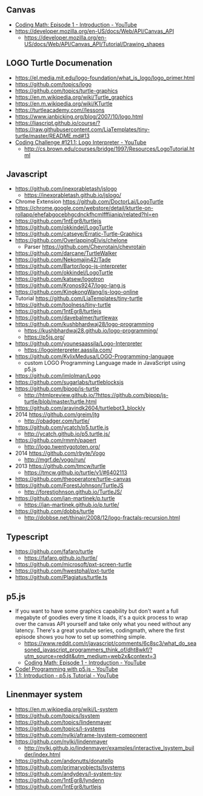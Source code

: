 ## Canvas

- [Coding Math: Episode 1 - Introduction - YouTube](https://www.youtube.com/watch?v=zm9bqSSiIdo&list=PL7wAPgl1JVvUEb0dIygHzO4698tmcwLk9)
- https://developer.mozilla.org/en-US/docs/Web/API/Canvas_API
  - https://developer.mozilla.org/en-US/docs/Web/API/Canvas_API/Tutorial/Drawing_shapes

## LOGO Turtle Documenation

- https://el.media.mit.edu/logo-foundation/what_is_logo/logo_primer.html
- https://github.com/topics/logo
- https://github.com/topics/turtle-graphics
- https://en.m.wikipedia.org/wiki/Turtle_graphics
- https://en.m.wikipedia.org/wiki/KTurtle
- https://turtleacademy.com//lessons
- https://www.ianbicking.org/blog/2007/10/logo.html
- https://liascript.github.io/course/?https://raw.githubusercontent.com/LiaTemplates/tiny-turtle/master/README.md#13
- [Coding Challenge #121.1: Logo Interpreter - YouTube](https://www.youtube.com/watch?v=i-k04yzfMpw)
  - http://cs.brown.edu/courses/bridge/1997/Resources/LogoTutorial.html

## Javascript

- https://github.com/inexorabletash/jslogo
  - https://inexorabletash.github.io/jslogo/
- Chrome Extension https://github.com/DoctorLai/LogoTurtle
- https://chrome.google.com/webstore/detail/kturtle-on-rollapp/ehefabgocebhgcdnckfhcmlfffiianip/related?hl=en
- https://github.com/1ntEgr8/turtlejs
- https://github.com/okkindel/LogoTurtle
- https://github.com/catseye/Erratic-Turtle-Graphics
- https://github.com/OverlappingElvis/chelone
  - Parser https://github.com/Chevrotain/chevrotain
- https://github.com/darcane/TurtleWalker
- https://github.com/Nekomajin42/Tade
- https://github.com/Bartor/logo-js-interpreter
- https://github.com/okkindel/LogoTurtle
- https://github.com/katsew/logotron
- https://github.com/Kronos9247/logo-lang.js
- https://github.com/KingkongWang/js-logo-online
- Tutorial https://github.com/LiaTemplates/tiny-turtle
- https://github.com/toolness/tiny-turtle
- https://github.com/1ntEgr8/turtlejs
- https://github.com/davebalmer/turtlewax
- https://github.com/kushbhardwaj28/logo-programming
  - https://kushbhardwaj28.github.io/logo-programming/
  - https://p5js.org/
- https://github.com/younesaassila/Logo-Interpreter
  - https://logointerpreter.aassila.com/
- https://github.com/KylixMedusa/LOGO-Programming-language
  - custom LOGO Programming Language made in JavaScript using p5.js
- https://github.com/imlolman/Logo
- https://github.com/sugarlabs/turtleblocksjs
- https://github.com/bjpop/js-turtle
  - http://htmlpreview.github.io/?https://github.com/bjpop/js-turtle/blob/master/turtle.html
- https://github.com/aravindk2604/turtlebot3_blockly
- 2014 https://github.com/greim/jtg
  - http://obadger.com/turtle/
- https://github.com/ycatch/p5.turtle.js
  - http://ycatch.github.io/p5.turtle.js/
- https://github.com/rmmh/papert
  - http://logo.twentygototen.org/
- 2014 https://github.com/rbyte/Vogo
  - http://mgrf.de/vogo/run/
- 2013 https://github.com/tmcw/turtle
  - https://tmcw.github.io/turtle/v1/#6402113
- https://github.com/theoperatore/turtle-canvas
- https://github.com/ForestJohnson/TurtleJS
  - http://forestjohnson.github.io/TurtleJS/
- https://github.com/jan-martinek/p.turtle
  - https://jan-martinek.github.io/p.turtle/
- https://github.com/dobbs/turtle
  - http://dobbse.net/thinair/2008/12/logo-fractals-recursion.html

## Typescript

- https://github.com/fafaro/turtle
  - https://fafaro.github.io/turtle/
- https://github.com/microsoft/pxt-screen-turtle
- https://github.com/hwestphal/pxt-turtle
- https://github.com/Plagiatus/turtle.ts

## p5.js

- If you want to have some graphics capability but don't want a full megabyte of goodies every time it loads, it's a quick process to wrap over the canvas API yourself and take only what you need without any latency. There's a great youtube series, codingmath, where the first episode shows you how to set up something simple.
  - https://www.reddit.com/r/javascript/comments/6c8sc3/what_do_seasoned_javascript_programmers_think_of/dht8wkf/?utm_source=reddit&utm_medium=web2x&context=3
  - [Coding Math: Episode 1 - Introduction - YouTube](https://www.youtube.com/watch?v=zm9bqSSiIdo&list=PL7wAPgl1JVvUEb0dIygHzO4698tmcwLk9)
- [Code! Programming with p5.js - YouTube](https://www.youtube.com/playlist?list=PLRqwX-V7Uu6Zy51Q-x9tMWIv9cueOFTFA)
- [1.1: Introduction - p5.js Tutorial - YouTube](https://www.youtube.com/watch?v=8j0UDiN7my4)

## Linenmayer system

- https://en.m.wikipedia.org/wiki/L-system
- https://github.com/topics/lsystem
- https://github.com/topics/lindenmayer
- https://github.com/topics/l-systems
- https://github.com/nylki/aframe-lsystem-component
- https://github.com/nylki/lindenmayer
  - http://nylki.github.io/lindenmayer/examples/interactive_lsystem_builder/index.html
- https://github.com/andonutts/donatello
- https://github.com/primaryobjects/lsystems
- https://github.com/andydevs/l-system-toy
- https://github.com/1ntEgr8/lyndenn
- https://github.com/1ntEgr8/turtlejs
